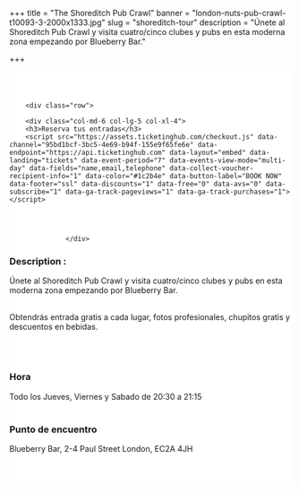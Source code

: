 ﻿+++
title = "The Shoreditch Pub Crawl"
banner = "london-nuts-pub-crawl-t10093-3-2000x1333.jpg"
slug = "shoreditch-tour"
description = "Únete al Shoreditch Pub Crawl y visita cuatro/cinco clubes y pubs en esta moderna zona empezando por Blueberry Bar."

+++

<section class="mbr-section" id="msg-box5-1w" style="background-color: rgb(255, 255, 255); padding-top: 40px; padding-bottom: 40px;">
    <div class="container">

        <div class="row">

        <div class="col-md-6 col-lg-5 col-xl-4">
        <h3>Reserva tus entradas</h3>
        <script src="https://assets.ticketinghub.com/checkout.js" data-channel="95bd1bcf-3bc5-4e69-b94f-155e9f65fe6e" data-endpoint="https://api.ticketinghub.com" data-layout="embed" data-landing="tickets" data-event-period="7" data-events-view-mode="multi-day" data-fields="name,email,telephone" data-collect-voucher-recipient-info="1" data-color="#1c2b4e" data-button-label="BOOK NOW" data-footer="ssl" data-discounts="1" data-free="0" data-avs="0" data-subscribe="1" data-ga-track-pageviews="1" data-ga-track-purchases="1"></script>




                  </div>
<div class="col-md-6 col-lg-7 col-xl-8"><h3 class="mbr-section-title display-2">Description :</h3>

Únete al Shoreditch Pub Crawl y visita cuatro/cinco clubes y pubs en esta moderna zona empezando por Blueberry Bar. <br><br>

Obtendrás entrada gratis a cada lugar, fotos profesionales, chupitos gratis y descuentos en bebidas.


<br>
<br>
<h3 class="mbr-section-title display-2">Hora</h3>
Todo los Jueves, Viernes y Sabado de 20:30 a 21:15
<br>
<br>

<h3 class="mbr-section-title display-2">Punto de encuentro</h3>
Blueberry Bar, 2-4 Paul Street London, EC2A 4JH
<br>
<br>
<script src='https://static.citymapper.com/js/embed/widget.js' data-slug='t2y58w' data-width=600 ></script></div>


</section>
